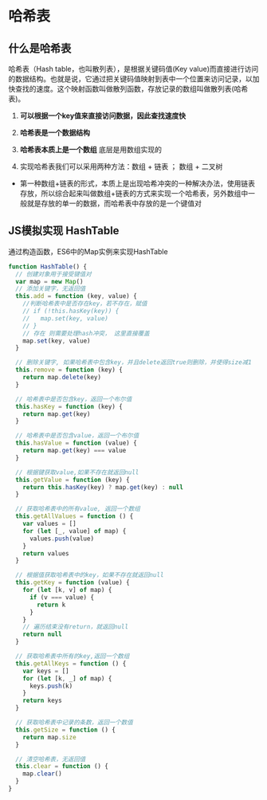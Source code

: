 # 哈希表

## 什么是哈希表
哈希表（Hash table，也叫散列表），是根据关键码值(Key value)而直接进行访问的数据结构。也就是说，它通过把关键码值映射到表中一个位置来访问记录，以加快查找的速度。这个映射函数叫做散列函数，存放记录的数组叫做散列表(哈希表)。

1. **可以根据一个key值来直接访问数据，因此查找速度快**

2. **哈希表是一个数据结构**

3. **哈希表本质上是一个数组** 底层是用数组实现的

4. 实现哈希表我们可以采用两种方法：数组 + 链表 ； 数组 + 二叉树

- 第一种数组+链表的形式，本质上是出现哈希冲突的一种解决办法，使用链表存放，所以综合起来叫做数组+链表的方式来实现一个哈希表，另外数组中一般就是存放的单一的数据，而哈希表中存放的是一个键值对


## JS模拟实现 HashTable
通过构造函数，ES6中的Map实例来实现HashTable

```js
function HashTable() {
  // 创建对象用于接受键值对
  var map = new Map()
  // 添加关键字，无返回值
  this.add = function (key, value) {
    //判断哈希表中是否存在key，若不存在，赋值 
    // if (!this.hasKey(key)) {
    //   map.set(key, value)
    // }
    // 存在 则需要处理hash冲突， 这里直接覆盖
    map.set(key, value)
  }

  // 删除关键字, 如果哈希表中包含key，并且delete返回true则删除，并使得size减1
  this.remove = function (key) {
    return map.delete(key)
  }

  // 哈希表中是否包含key，返回一个布尔值
  this.hasKey = function (key) {
    return map.get(key)
  }

  // 哈希表中是否包含value，返回一个布尔值
  this.hasValue = function (value) {
    return map.get(key) === value
  }

  // 根据键获取value,如果不存在就返回null
  this.getValue = function (key) {
    return this.hasKey(key) ? map.get(key) : null
  }

  // 获取哈希表中的所有value, 返回一个数组
  this.getAllValues = function () {
    var values = []
    for (let [_, value] of map) {
      values.push(value)
    }
    return values
  }

  // 根据值获取哈希表中的key，如果不存在就返回null
  this.getKey = function (value) {
    for (let [k, v] of map) {
      if (v === value) {
        return k
      }
    }
    // 遍历结束没有return，就返回null
    return null
  }

  // 获取哈希表中所有的key,返回一个数组
  this.getAllKeys = function () {
    var keys = []
    for (let [k, _] of map) {
      keys.push(k)
    }
    return keys
  }

  // 获取哈希表中记录的条数，返回一个数值
  this.getSize = function () {
    return map.size
  }

  // 清空哈希表，无返回值
  this.clear = function () {
    map.clear()
  }
}
```